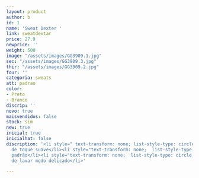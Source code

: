 ```yaml
---
layout: product
author: b
id: 1
name: 'Sweat Dexter '
link: sweatdextar
price: 27.9
newprice: ''
weight: 500
image: "/assets/images/GG3909.1.jpg"
sec: "/assets/images/GG3909.3.jpg"
thir: "/assets/images/GG3909.2.jpg"
four: ''
categoria: sweats
att: padrao
color:
- Preto
- Branco
discrip: ''
novo: true
maisvendidos: false
stock: sim
new: true
inicial: true
inicialhat: false
discription: '<li style=" text-transform: none; list-style-type: circle; ">Tecido
  de toque suave</li><li style="text-transform: none;  list-style-type: circle; ">Sweat
  padrão</li><li style="text-transform: none;  list-style-type: circle; ">Máquina
  de lavar modo delicado</li>'

---
```

